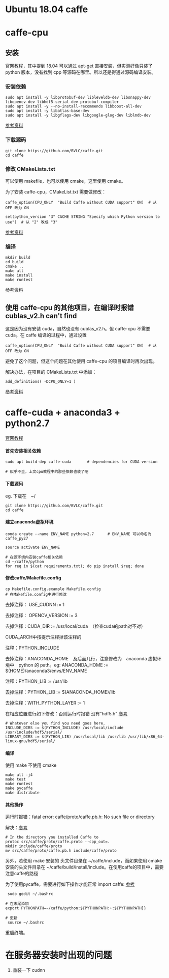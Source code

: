 # Ubuntu 18.04 caffe

# caffe-cpu

## 安装
[官网教程](http://caffe.berkeleyvision.org/install_apt.html)，其中提到 18.04 可以通过 apt-get 直接安装，但实测好像只装了 python 版本，没有找到 cpp 等源码在哪里。所以还是得通过源码编译安装。

### 安装依赖
```
sudo apt install -y libprotobuf-dev libleveldb-dev libsnappy-dev libopencv-dev libhdf5-serial-dev protobuf-compiler
sudo apt install -y --no-install-recommends libboost-all-dev
sudo apt install -y libatlas-base-dev
sudo apt install -y libgflags-dev libgoogle-glog-dev liblmdb-dev
```
 [参考资料](https://github.com/BVLC/caffe/issues/2704)

### 下载源码
```
git clone https://github.com/BVLC/caffe.git
cd caffe
```

### 修改 CMakeLists.txt
可以使用 makefile，也可以使用 cmake，这里使用 cmake。

为了安装 caffe-cpu，CMakeList.txt 需要做修改：
```
caffe_option(CPU_ONLY  "Build Caffe without CUDA support" ON)  # 从 OFF 改为 ON

set(python_version "3" CACHE STRING "Specify which Python version to use")  # 从 "2" 改成 "3"
```
 [参考资料](https://github.com/BVLC/caffe/pull/1667)

### 编译
```
mkdir build
cd build
cmake ..
make all
make install
make runtest
```
 [参考资料](http://caffe.berkeleyvision.org/installation.html#compilation)

## 使用 caffe-cpu 的其他项目，在编译时报错 cublas_v2.h can't find

这是因为没有安装 cuda，自然也没有 cublas_v2.h。但 caffe-cpu 不需要 cuda。在 caffe 编译的过程中，通过设置 
```
caffe_option(CPU_ONLY  "Build Caffe without CUDA support" ON)  # 从 OFF 改为 ON
```
避免了这个问题，但这个问题在其他使用 caffe-cpu 的项目编译时再次出现。

解决办法，在项目的 CMakeLists.txt 中添加：
```
add_definitions( -DCPU_ONLY=1 )
```
 [参考资料](https://github.com/BVLC/caffe/issues/2704)

# caffe-cuda + anaconda3 + python2.7

[官网教程](http://caffe.berkeleyvision.org/install_apt.html)

#### 首先安装相关依赖

```
sudo apt build-dep caffe-cuda       # dependencies for CUDA version

# 似乎不全，上文cpu教程中的那些依赖也装了吧
```

#### 下载源码

eg. 下载在　~/

```
git clone https://github.com/BVLC/caffe.git
cd caffe
```

#### 建立anaconda虚拟环境

```
conda create --name ENV_NAME python=2.7      # ENV_NAME 可以命名为caffe_py27

source activate ENV_NAME

# 在该环境内安装caffe相关依赖
cd ~/caffe/python
for req in $(cat requirements.txt); do pip install $req; done
```

#### 修改caffe/Makefile.config

```
cp Makefile.config.example Makefile.config
# 在Makefile.config中进行修改
```

去掉注释： USE_CUDNN := 1

去掉注释： OPENCV_VERSION := 3

去掉注释：CUDA_DIR := /usr/local/cuda　（检查cuda的path对不对）

CUDA_ARCH中按提示注释掉该注释的

注释：PYTHON_INCLUDE

去掉注释：ANACONDA_HOME　及后面几行，注意修改为　anaconda 虚拟环境中　python 的 path。eg: ANACONDA_HOME := $(HOME)/anaconda3/envs/ENV_NAME

注释：PYTHON_LIB := /usr/lib

去掉注释：PYTHON_LIB := $(ANACONDA_HOME)/lib

去掉注释：WITH_PYTHON_LAYER := 1

在相应位置进行如下修改：否则运行时报错 没有"hdf5.h" [参考](https://github.com/BVLC/caffe/issues/2690)

```
# Whatever else you find you need goes here.
INCLUDE_DIRS := $(PYTHON_INCLUDE) /usr/local/include /usr/include/hdf5/serial/
LIBRARY_DIRS := $(PYTHON_LIB) /usr/local/lib /usr/lib /usr/lib/x86_64-linux-gnu/hdf5/serial/
```

#### 编译

使用 make 不使用 cmake

```
make all -j4
make test
make runtest
make pycaffe
make distribute
```

#### 其他操作

运行时报错：fatal error: caffe/proto/caffe.pb.h: No such file or directory 

解决：[参考](https://github.com/muupan/dqn-in-the-caffe/issues/3)

```
# In the directory you installed Caffe to
protoc src/caffe/proto/caffe.proto --cpp_out=.
mkdir include/caffe/proto
mv src/caffe/proto/caffe.pb.h include/caffe/proto
```

另外，若使用 make 安装的 头文件目录在 ~/caffe/include，而如果使用 cmake 安装的头文件目录在 ~/caffe/build/install/include。在使用caffe的项目中，需要注意caffe的路径

为了使用pycaffe，需要进行如下操作才能正常 import caffe: [参考](https://yangcha.github.io/Caffe-Conda/)

```
 sudo gedit ~/.bashrc

# 在末尾添加
export PYTHONPATH=~/caffe/python:${PYTHONPATH:+:${PYTHONPATH}}

# 更新
 source ~/.bashrc
```

重启终端。

# 在服务器安装时出现的问题

1. 重装一下 cudnn
